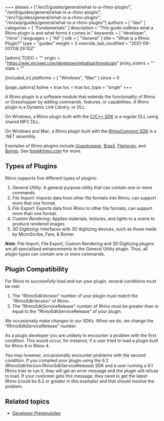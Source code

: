 +++
aliases = ["/en/5/guides/general/what-is-a-rhino-plugin/", "/en/6/guides/general/what-is-a-rhino-plugin/", "/en/7/guides/general/what-is-a-rhino-plugin/", "/en/wip/guides/general/what-is-a-rhino-plugin/"]
authors = [ "dan" ]
categories = [ "Fundamentals" ]
description = "This guide outlines what a Rhino plugin is and what forms it comes in."
keywords = [ "developer", "rhino" ]
languages = [ "All" ]
sdk = [ "General" ]
title = "What is a Rhino Plugin?"
type = "guides"
weight = 3
override_last_modified = "2021-09-03T08:29:10Z"

[admin]
TODO = ""
origin = "https://wiki.mcneel.com/developer/whatisarhinoplugin"
picky_sisters = ""
state = ""

[included_in]
platforms = [ "Windows", "Mac" ]
since = 0

[page_options]
byline = true
toc = true
toc_type = "single"
+++


A Rhino plugin is a software module that extends the functionality of Rhino or Grasshopper by adding commands, features, or capabilities.  A Rhino plugin is a Dynamic Link Library, or DLL.

On Windows, a Rhino plugin built with the [C/C++ SDK](/guides/cpp/what-is-the-cpp-sdk/) is a regular DLL using shared MFC DLL.

On Windows and Mac, a Rhino plugin built with the [RhinoCommon SDK](/guides/rhinocommon/what-is-rhinocommon/) is a .NET assembly.

Examples of Rhino plugins include [Grasshopper](http://www.grasshopper3d.com), [Brazil](http://brazil.rhino3d.com/), [Flamingo](http://nxt.flamingo3d.com/), and [Bongo](http://bongo.rhino3d.com/).  See [food4rhino.com](http://www.food4rhino.com/) for more.


## Types of Plugins

Rhino supports five different types of plugins:

1. *General Utility*: A general purpose utility that can contain one or more commands.
1. *File Import*: Imports data from other file formats into Rhino; can support more that one format.
1. *File Export*: Exports data from Rhino to other file formats; can support more than one format.
1. *Custom Rendering*: Applies materials, textures, and lights to a scene to produce rendered images.
1. *3D Digitizing*: Interfaces with 3D digitizing devices, such as those made by MicroScribe, Faro, & Romer.

***Note***: File Import, File Export, Custom Rendering and 3D Digitizing plugins are all specialized enhancements to the General Utility plugin.  Thus, all plugin types can contain one or more commands.


## Plugin Compatibility

For Rhino to successfully load and run your plugin, several conditions must be met:

1. The "RhinoSdkVersion" number of your plugin must match the "RhinoSdkVersion" of Rhino.
1. The "RhinoSdkServiceRelease" number of Rhino must be greater than or equal to the "RhinoSdkServiceRelease" of your plugin.

We occasionally make changes to our SDKs.  When we do, we change the "RhinoSdkServiceRelease" number.  

As a plugin developer you are unlikely to encounter a problem with the first condition.  This would occur, for instance, if a user tried to load a plugin built for Rhino 6 in Rhino 4.

You may however, occassionally encounter problems with the second condition.  If you compiled your plugin using the 6.2 (RhinoSdkVersion.RhinoSdkServiceRelease) SDK and a user running a 6.1 Rhino tries to run it, they will get an error message and the plugin will refuse to load.  If your customer gets this message, they need to get the latest Rhino (could be 6.2 or greater in this example) and that should resolve the problem.

## Related topics

- [Developer Prerequisites](/guides/general/rhino-developer-prerequisites)
